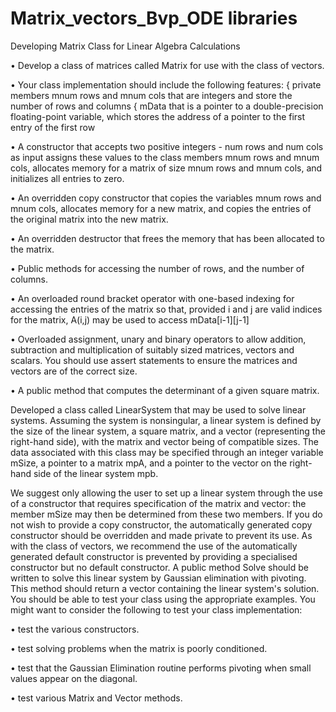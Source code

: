 # Matrix_vectors_Bvp_ODE libraries

Developing Matrix Class for Linear Algebra
Calculations

• Develop a class of matrices called Matrix for use with the class of vectors.

• Your class implementation should include the following features: { private members mnum rows and mnum cols that are integers and store the number of rows and columns { mData that is a pointer to a double-precision floating-point variable, which stores the address of a pointer to the first entry of the first row

• A constructor that accepts two positive integers - num rows and num cols as input assigns these values to the class members mnum rows and mnum cols, allocates memory for a matrix of size mnum rows and mnum cols, and initializes all entries to zero.

• An overridden copy constructor that copies the variables mnum rows and mnum cols, allocates memory for a new matrix, and copies the entries of the original matrix into the new matrix.

• An overridden destructor that frees the memory that has been allocated to the matrix.

• Public methods for accessing the number of rows, and the number of columns.

• An overloaded round bracket operator with one-based indexing for accessing the entries of the matrix so that, provided i and j are valid indices for the matrix, A(i,j) may be used to access mData[i-1][j-1]

• Overloaded assignment, unary and binary operators to allow addition, subtraction and multiplication of suitably sized matrices, vectors and scalars. You should use assert statements to ensure the matrices and vectors are
of the correct size.

• A public method that computes the determinant of a given square matrix.

Developed a class called LinearSystem that may be used to solve linear systems. Assuming the system is nonsingular, a linear system is defined by the size of the linear system, a square matrix, and a vector (representing the right-hand side), with the matrix and vector being of compatible sizes. The data associated with this class may be specified through an integer variable mSize, a pointer to a matrix mpA, and a pointer to the vector on the right-hand side of the linear system mpb.


We suggest only allowing the user to set up a linear system through the use of a constructor that requires specification of the matrix and vector: the member mSize may then be determined from these two members. If you do not wish to provide a copy constructor, the automatically generated copy constructor should be overridden and made private to prevent its use. As with the class of vectors, we recommend the use of the automatically generated default constructor is prevented by providing a specialised constructor but no default constructor.
A public method Solve should be written to solve this linear system by Gaussian elimination with pivoting. This method should return a vector containing the linear system's solution. You should be able to test your class using the appropriate examples. You might want to consider the following to test your class implementation:

• test the various constructors.

• test solving problems when the matrix is poorly conditioned.

• test that the Gaussian Elimination routine performs pivoting when small values appear on the diagonal.

• test various Matrix and Vector methods.

